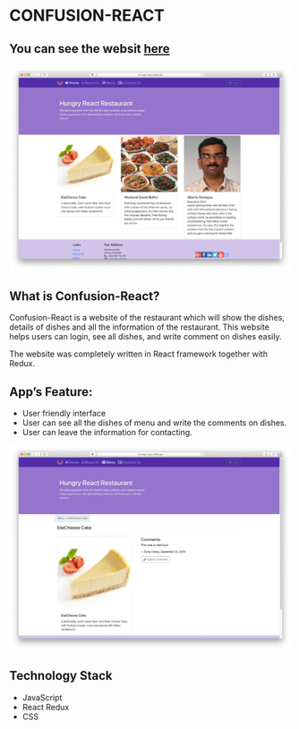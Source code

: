 # CONFUSION-REACT
## You can see the websit [here](https://hungry-react.netlify.app/)

![](home.png)

## What is Confusion-React?
Confusion-React is a website of the restaurant which will show the dishes, details of dishes and all the information of the restaurant. This website helps users can login, see all dishes, and write comment on dishes easily. 

The website was completely written in React framework together with Redux.

## App’s Feature:
* User friendly interface
* User can see all the dishes of menu and write the comments on dishes.
* User can leave the information for contacting.

![](dishdetail.png)

## Technology Stack
* JavaScript
* React Redux
* CSS
